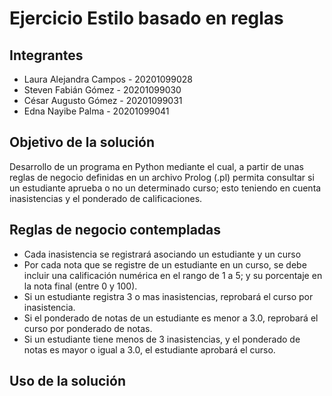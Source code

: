 # Ejercicio Estilo basado en reglas

## Integrantes
* Laura Alejandra Campos - 20201099028
* Steven Fabián Gómez - 20201099030
* César Augusto Gómez - 20201099031
* Edna Nayibe Palma - 20201099041

## Objetivo de la solución
Desarrollo de un programa en Python mediante el cual, a partir de unas reglas de negocio definidas en un archivo Prolog (.pl) permita consultar si un estudiante aprueba o no un determinado curso; esto teniendo en cuenta inasistencias y el ponderado de calificaciones.

## Reglas de negocio contempladas
- Cada inasistencia se registrará asociando un estudiante y un curso
- Por cada nota que se registre de un estudiante en un curso, se debe incluir una calificación numérica en el rango de 1 a 5; y su porcentaje en la nota final (entre 0 y 100).
- Si un estudiante registra 3 o mas inasistencias, reprobará el curso por inasistencia.
- Si el ponderado de notas de un estudiante es menor a 3.0, reprobará el curso por ponderado de notas.
- Si un estudiante tiene menos de 3 inasistencias, y el ponderado de notas es mayor o igual a 3.0, el estudiante aprobará el curso.

## Uso de la solución

